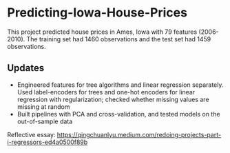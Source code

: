 # Predicting-Iowa-House-Prices
This project predicted house prices in Ames, Iowa with 79 features (2006-2010). The training set had 1460 observations and the test set had 1459 observations.
## Updates
* Engineered features for tree algorithms and linear regression separately. Used label-encoders for trees and one-hot encoders for linear regression with regularization; checked whether missing values are missing at random
* Built pipelines with PCA and cross-validation, and tested models on the out-of-sample data

Reflective essay: https://qingchuanlyu.medium.com/redoing-projects-part-i-regressors-ed4a0500f89b
